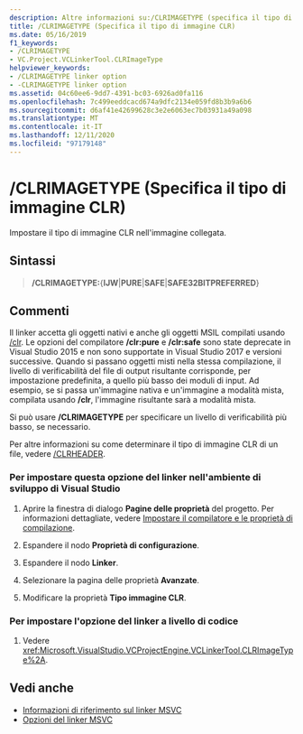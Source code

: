 ```yaml
---
description: Altre informazioni su:/CLRIMAGETYPE (specifica il tipo di immagine CLR)
title: /CLRIMAGETYPE (Specifica il tipo di immagine CLR)
ms.date: 05/16/2019
f1_keywords:
- /CLRIMAGETYPE
- VC.Project.VCLinkerTool.CLRImageType
helpviewer_keywords:
- /CLRIMAGETYPE linker option
- -CLRIMAGETYPE linker option
ms.assetid: 04c60ee6-9dd7-4391-bc03-6926ad0fa116
ms.openlocfilehash: 7c499eeddcacd674a9dfc2134e059fd8b3b9a6b6
ms.sourcegitcommit: d6af41e42699628c3e2e6063ec7b03931a49a098
ms.translationtype: MT
ms.contentlocale: it-IT
ms.lasthandoff: 12/11/2020
ms.locfileid: "97179148"
---
```

# <a name="clrimagetype-specify-type-of-clr-image"></a>/CLRIMAGETYPE (Specifica il tipo di immagine CLR)

Impostare il tipo di immagine CLR nell'immagine collegata.

## <a name="syntax"></a>Sintassi

> **/CLRIMAGETYPE:**{**IJW**|**PURE**|**SAFE**|**SAFE32BITPREFERRED**}

## <a name="remarks"></a>Commenti

Il linker accetta gli oggetti nativi e anche gli oggetti MSIL compilati usando [/clr](clr-common-language-runtime-compilation.md). Le opzioni del compilatore **/clr:pure** e **/clr:safe** sono state deprecate in Visual Studio 2015 e non sono supportate in Visual Studio 2017 e versioni successive. Quando si passano oggetti misti nella stessa compilazione, il livello di verificabilità del file di output risultante corrisponde, per impostazione predefinita, a quello più basso dei moduli di input. Ad esempio, se si passa un'immagine nativa e un'immagine a modalità mista, compilata usando **/clr**, l'immagine risultante sarà a modalità mista.

Si può usare **/CLRIMAGETYPE** per specificare un livello di verificabilità più basso, se necessario.

Per altre informazioni su come determinare il tipo di immagine CLR di un file, vedere [/CLRHEADER](clrheader.md).

### <a name="to-set-this-linker-option-in-the-visual-studio-development-environment"></a>Per impostare questa opzione del linker nell'ambiente di sviluppo di Visual Studio

1. Aprire la finestra di dialogo **Pagine delle proprietà** del progetto. Per informazioni dettagliate, vedere [Impostare il compilatore e le proprietà di compilazione](../working-with-project-properties.md).

1. Espandere il nodo **Proprietà di configurazione**.

1. Espandere il nodo **Linker**.

1. Selezionare la pagina delle proprietà **Avanzate**.

1. Modificare la proprietà **Tipo immagine CLR**.

### <a name="to-set-this-linker-option-programmatically"></a>Per impostare l'opzione del linker a livello di codice

1. Vedere <xref:Microsoft.VisualStudio.VCProjectEngine.VCLinkerTool.CLRImageType%2A>.

## <a name="see-also"></a>Vedi anche

- [Informazioni di riferimento sul linker MSVC](linking.md)
- [Opzioni del linker MSVC](linker-options.md)
